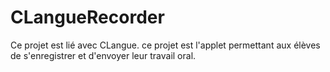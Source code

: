 CLangueRecorder
===============

Ce projet est lié avec CLangue. ce projet est l'applet permettant aux élèves de s'enregistrer et d'envoyer leur travail oral.
